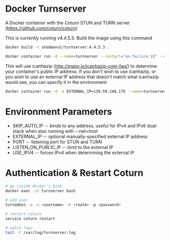Docker Turnserver
=

A Docker container with the Coturn STUN and TURN server (https://github.com/coturn/coturn)

This is currently running v4.4.5.3.
Build the image using this command
```bash
docker build -t shadmanul/turnserver:4.4.5.3 .
```

```bash
docker container run -d --name=turnserver --restart="on-failure:10" --net=host -p 3478:3478 -p 3478:3478/udp shadmanul/turnserver:4.4.5.3
```

This will use icanhazip (http://major.io/icanhazip-com-faq/) to determine your container's public IP address. If you don't wish to use icanhazip, or you wish to use an external IP address that doesn't match what icanhazip would see, you can specify it in the environment:

```bash
docker container run -d -e EXTERNAL_IP=139.59.248.179 --name=turnserver --restart="on-failure:10" --net=host -p 3478:3478 -p 3478:3478/udp shadmanul/turnserver:4.4.5.3
```

Environment Parameters
=
* SKIP_AUTO_IP -- binds to any address, useful for IPv4 and IPv6 dual-stack when also running with --net=host
* EXTERNAL_IP -- optional manually-specified external IP address
* PORT -- listening port for STUN and TURN
* LISTEN_ON_PUBLIC_IP -- bind to the external IP
* USE_IPV4 -- forces IPv4 when determining the external IP

Authentication & Restart Coturn
=
```bash
# go inside docker's bash
docker exec -it turnserver bash

# add user
turnadmin -a -u <username> -r <realm> -p <password>

# restart coturn
service coturn restart

# watch logs
tail -f /var/log/turnserver.log
```
